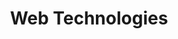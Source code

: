 ---
title: Web Technologies
studiengang: Modul in the study programs <a href="https://www.medieninformatik.th-koeln.de/study/master/">Media Informatics (Master's program)</a> and <a href="https://www.th-koeln.de/en/academics/digital-sciences-masters-program_83005.php">Digital Sciences</a>
weitere-infos: 2. term
angeboten-im: is held every summer term
website: https://www.medieninformatik.th-koeln.de/study/master/moduls/ma_wtw_modul_web-technologien/
published: true
tags: webtech, webdev, weavingtheweb, sustainableweb, leanweb
---
